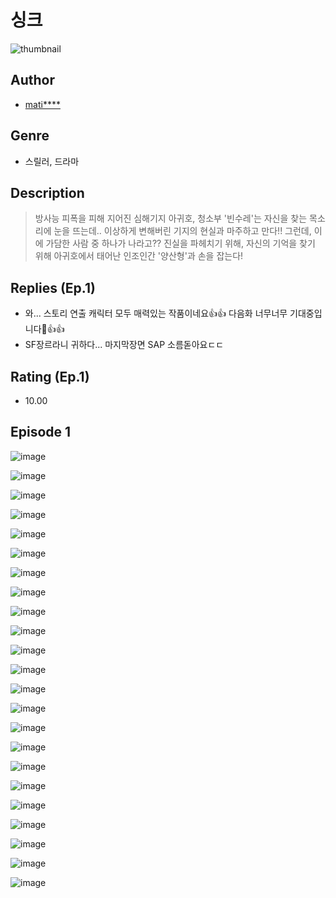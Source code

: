 # 싱크
![thumbnail](https://image-comic.pstatic.net/user_contents_data/challenge_comic/2023/05/23/upload_4049643378545473329_480x623.jpeg)

## Author
- [mati****](https://comic.naver.com/artistTitle?id=366937)

## Genre
- 스릴러, 드라마

## Description
> 방사능 피폭을 피해 지어진 심해기지 아귀호, 청소부 '빈수레'는 자신을 찾는 목소리에 눈을 뜨는데.. 이상하게 변해버린 기지의 현실과 마주하고 만다!! 그런데, 이에 가담한 사람 중 하나가 나라고?? 진실을 파헤치기 위해, 자신의 기억을 찾기 위해 아귀호에서 태어난 인조인간 '양산형'과 손을 잡는다!

## Replies (Ep.1)
- 와... 스토리 연출 캐릭터 모두 매력있는 작품이네요👍👍 다음화 너무너무 기대중입니다🥹👍👍
- SF장르라니 귀하다... 마지막장면 SAP 소름돋아요ㄷㄷ

## Rating (Ep.1)
- 10.00

## Episode 1
![image](https://image-comic.pstatic.net/user_contents_data/challenge_comic/2023/05/23/366937/upload_7292564955167143219.jpeg)

![image](https://image-comic.pstatic.net/user_contents_data/challenge_comic/2023/05/23/366937/upload_4063149980442048867.jpeg)

![image](https://image-comic.pstatic.net/user_contents_data/challenge_comic/2023/05/23/366937/upload_3474356934674900535.jpeg)

![image](https://image-comic.pstatic.net/user_contents_data/challenge_comic/2023/05/23/366937/upload_7305459154756449380.jpeg)

![image](https://image-comic.pstatic.net/user_contents_data/challenge_comic/2023/05/23/366937/upload_3545004039273263158.jpeg)

![image](https://image-comic.pstatic.net/user_contents_data/challenge_comic/2023/05/23/366937/upload_3486969625028289379.jpeg)

![image](https://image-comic.pstatic.net/user_contents_data/challenge_comic/2023/05/23/366937/upload_7005459396556828979.jpeg)

![image](https://image-comic.pstatic.net/user_contents_data/challenge_comic/2023/05/23/366937/upload_7305455629474215012.jpeg)

![image](https://image-comic.pstatic.net/user_contents_data/challenge_comic/2023/05/23/366937/upload_7233733394237174322.jpeg)

![image](https://image-comic.pstatic.net/user_contents_data/challenge_comic/2023/05/23/366937/upload_3617342000119231033.jpeg)

![image](https://image-comic.pstatic.net/user_contents_data/challenge_comic/2023/05/23/366937/upload_3474075425355424353.jpeg)

![image](https://image-comic.pstatic.net/user_contents_data/challenge_comic/2023/05/23/366937/upload_7378645758304859749.jpeg)

![image](https://image-comic.pstatic.net/user_contents_data/challenge_comic/2023/05/23/366937/upload_3834870269666734646.jpeg)

![image](https://image-comic.pstatic.net/user_contents_data/challenge_comic/2023/05/23/366937/upload_7377240762900230960.jpeg)

![image](https://image-comic.pstatic.net/user_contents_data/challenge_comic/2023/05/23/366937/upload_3630519463086220901.jpeg)

![image](https://image-comic.pstatic.net/user_contents_data/challenge_comic/2023/05/23/366937/upload_3703143301314328376.jpeg)

![image](https://image-comic.pstatic.net/user_contents_data/challenge_comic/2023/05/23/366937/upload_7219944423976822373.jpeg)

![image](https://image-comic.pstatic.net/user_contents_data/challenge_comic/2023/05/23/366937/upload_4135768119164547634.jpeg)

![image](https://image-comic.pstatic.net/user_contents_data/challenge_comic/2023/05/23/366937/upload_3846971713584850489.jpeg)

![image](https://image-comic.pstatic.net/user_contents_data/challenge_comic/2023/05/23/366937/upload_4134978880353220964.jpeg)

![image](https://image-comic.pstatic.net/user_contents_data/challenge_comic/2023/05/23/366937/upload_7378082804022786099.jpeg)

![image](https://image-comic.pstatic.net/user_contents_data/challenge_comic/2023/05/23/366937/upload_3918806983002829154.jpeg)

![image](https://image-comic.pstatic.net/user_contents_data/challenge_comic/2023/05/23/366937/upload_7017505653735711026.jpeg)
